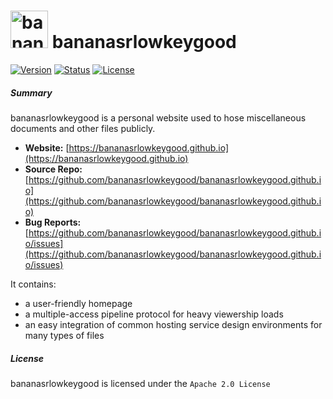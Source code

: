 # <img alt="bananas" src="https://bananasrlowkeygood.github.io/logo.png" height="60"> bananasrlowkeygood

[![Version](https://img.shields.io/badge/version-v3.14.15-blueviolet?style=flat-square)](https://bananasrlowkeygood.github.io)
[![Status](https://img.shields.io/badge/banana%20status-lowkey%20good-yellow?style=flat-square)](https://bananasrlowkeygood.github.io)
[![License](https://img.shields.io/github/license/mednoise/mednoise?color=red&label=license&style=flat-square)](https://github.com/bananasrlowkeygood/bananasrlowkeygood.github.io/blob/main/LICENSE)

##### Summary 

bananasrlowkeygood is a personal website used to hose miscellaneous documents and other files publicly. 

- **Website:** [https://bananasrlowkeygood.github.io](https://bananasrlowkeygood.github.io)
- **Source Repo:** [https://github.com/bananasrlowkeygood/bananasrlowkeygood.github.io](https://github.com/bananasrlowkeygood/bananasrlowkeygood.github.io)
- **Bug Reports:** [https://github.com/bananasrlowkeygood/bananasrlowkeygood.github.io/issues](https://github.com/bananasrlowkeygood/bananasrlowkeygood.github.io/issues)

It contains:
- a user-friendly homepage
- a multiple-access pipeline protocol for heavy viewership loads
- an easy integration of common hosting service design environments for many types of files

##### License

bananasrlowkeygood is licensed under the `Apache 2.0 License`


